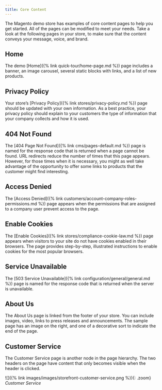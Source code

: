 ```yaml
---
title: Core Content
---
```


The Magento demo store has examples of core content pages to help you get started. All of the pages can be modified to meet your needs. Take a look at the following pages in your store, to make sure that the content conveys your message, voice, and brand.

## Home

The demo [Home]({% link quick-tour/home-page.md %}) page includes a banner, an image carousel, several static blocks with links, and a list of new products.

## Privacy Policy

Your store’s [Privacy Policy]({% link stores/privacy-policy.md %}) page should be updated with your own information. As a best practice, your privacy policy should explain to your customers the type of information that your company collects and how it is used.

## 404 Not Found

The [404 Page Not Found]({% link cms/pages-default.md %}) page is named for the response code that is returned when a page cannot be found. URL redirects reduce the number of times that this page appears. However, for those times when it is necessary, you might as well take advantage of the opportunity to offer some links to products that the customer might find interesting.

<!--{% if "Default.B2B Only" contains site.edition %}-->
## Access Denied

The [Access Denied]({% link customers/account-company-roles-permissions.md %}) page appears when the permissions that are assigned to a company user prevent access to the page.

<!--{% endif %}-->
## Enable Cookies

The [Enable Cookies]({% link stores/compliance-cookie-law.md %}) page appears when visitors to your site do not have cookies enabled in their browsers. The page provides step-by-step, illustrated instructions to enable cookies for the most popular browsers.

## Service Unavailable

The [503 Service Unavailable]({% link configuration/general/general.md %}) page is named for the response code that is returned when the server is unavailable.

## About Us

The About Us page is linked from the footer of your store. You can include images, video, links to press releases and announcements. The sample page has an image on the right, and one of a decorative sort to indicate the end of the page.

## Customer Service

The Customer Service page is another node in the page hierarchy. The two headers on the page have content that only becomes visible when the header is clicked.

![]({% link images/images/storefront-customer-service.png %}){: .zoom}
_Customer Service_
